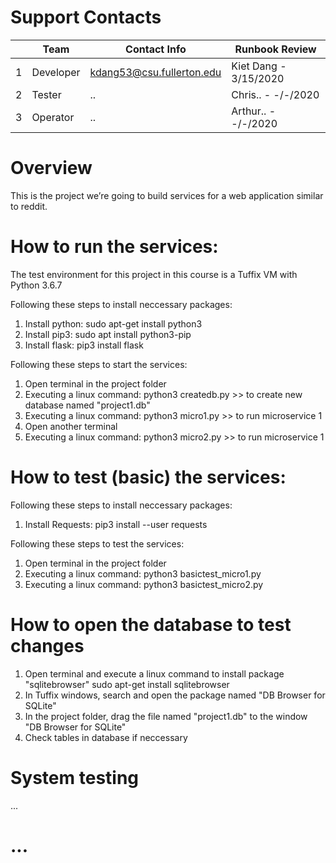 # Support Contacts

|        | Team           | Contact Info          	  | Runbook Review        |
|--------|----------------|---------------------------|-----------------------|
|   1	 | Developer      | kdang53@csu.fullerton.edu | Kiet Dang - 3/15/2020 |
|   2	 | Tester         | 		..		     	  | Chris.. - -/-/2020    |
|   3	 | Operator       | 		..	              | Arthur..  - -/-/2020  |


# Overview

This is the project we’re going to build services for a web application 
similar to reddit.

# How to run the services:

The test environment for this project in this course is a Tuffix VM with 
Python 3.6.7

Following these steps to install neccessary packages:
1. Install python:
sudo apt-get install python3
2. Install pip3:
sudo apt install python3-pip
3. Install flask:
pip3 install flask

Following these steps to start the services:
1. Open terminal in the project folder
2. Executing a linux command: 
	python3 createdb.py	
		>> to create new database named "project1.db"	
3. Executing a linux command:
	python3 micro1.py
		>> to run microservice 1
4. Open another terminal
4. Executing a linux command:
	python3 micro2.py
		>> to run microservice 1

# How to test (basic) the services:

Following these steps to install neccessary packages:
1. Install Requests:
pip3 install --user requests

Following these steps to test the services:
1. Open terminal in the project folder
2. Executing a linux command:
	python3 basictest_micro1.py
3. Executing a linux command:
	python3 basictest_micro2.py	

# How to open the database to test changes
1. Open terminal and execute a linux command to install package "sqlitebrowser"
	sudo apt-get install sqlitebrowser
2. In Tuffix windows, search and open the package named "DB  Browser for SQLite"
3. In the project folder, drag the file named "project1.db" to the window "DB  Browser for SQLite"
4. Check tables in database if neccessary


# System testing
...

# ...
